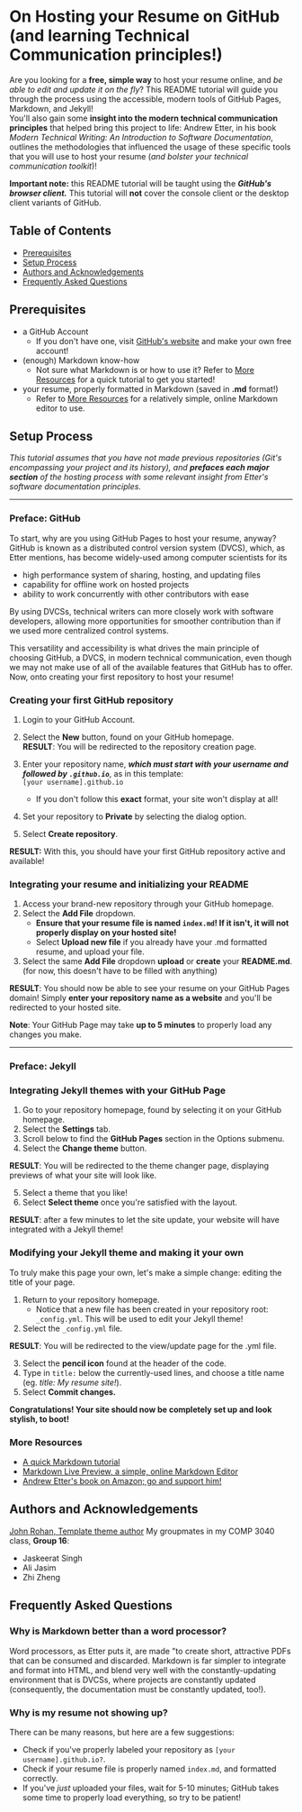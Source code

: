 # On Hosting your Resume on GitHub (and learning Technical Communication principles!)

Are you looking for a **free, simple way** to host your resume online, and *be able to edit and update it on the fly*? This README tutorial will guide you through the process using the accessible, modern tools of GitHub Pages, Markdown, and Jekyll!  
You'll also gain some **insight into the modern technical communication principles** that helped bring this project to life: Andrew Etter, in his book *Modern Technical Writing: An Introduction to Software Documentation*, outlines the methodologies that influenced the usage of these specific tools that you will use to host your resume (*and bolster your technical communication toolkit*)! 

**Important note:** this README tutorial will be taught using the ***GitHub's browser client.*** This tutorial will **not** cover the console client or the desktop client variants of GitHub.

## Table of Contents
* [Prerequisites](#prerequisites)
* [Setup Process](#setup-process)
* [Authors and Acknowledgements](#authors-and-acknowledgements)
* [Frequently Asked Questions](#frequently-asked-questions)

## Prerequisites

* a GitHub Account
    * If you don't have one, visit [GitHub's website](https://github.com/) and make your own free account!
* (enough) Markdown know-how
    * Not sure what Markdown is or how to use it? Refer to [More Resources](#more-resources) for a quick tutorial to get you started!
* your resume, properly formatted in Markdown (saved in **.md** format!)
    * Refer to [More Resources](#more-resources) for a relatively simple, online Markdown editor to use.

## Setup Process
*This tutorial assumes that you have not made previous repositories (Git's encompassing your project and its history), and **prefaces each major section** of the hosting process with some relevant insight from Etter's software documentation principles.*

---

### Preface: GitHub
To start, why are you using GitHub Pages to host your resume, anyway? GitHub is known as a distributed control version system (DVCS), which, as Etter mentions, has become widely-used among computer scientists for its 
* high performance system of sharing, hosting, and updating files
* capability for offline work on hosted projects 
* ability to work concurrently with other contributors with ease 

By using DVCSs, technical writers can more closely work with software developers, allowing more opportunities for smoother contribution than if we used more centralized control systems. 

This versatility and accessibility is what drives the main principle of choosing GitHub, a DVCS, in modern technical communication, even though we may not make use of all of the available features that GitHub has to offer. Now, onto creating your first repository to host your resume!


### Creating your first GitHub repository
1. Login to your GitHub Account.
2. Select the **New** button, found on your GitHub homepage.  
**RESULT**: You will be redirected to the repository creation page.

3. Enter your repository name, ***which must start with your username and followed by `.github.io`***, as in this template:  
    `[your username].github.io`  
    * If you don't follow this **exact** format, your site won't display at all!
4. Set your repository to **Private** by selecting the dialog option.
5. Select **Create repository**.

**RESULT:** With this, you should have your first GitHub repository active and available!

### Integrating your resume and initializing your README
1. Access your brand-new repository through your GitHub homepage.
2. Select the **Add File** dropdown.
    * **Ensure that your resume file is named `index.md`! If it isn't, it will not properly display on your hosted site!**
    * Select **Upload new file** if you already have your .md formatted resume, and upload your file.
3. Select the same **Add File** dropdown **upload** or **create** your **README.md**. (for now, this doesn't have to be filled with anything)

**RESULT**: You should now be able to see your resume on your GitHub Pages domain! Simply **enter your repository name as a website** and you'll be redirected to your hosted site.  

**Note**: Your GitHub Page may take **up to 5 minutes** to properly load any changes you make. 


---

### Preface: Jekyll

### Integrating Jekyll themes with your GitHub Page
1. Go to your repository homepage, found by selecting it on your GitHub homepage.
2. Select the **Settings** tab.
3. Scroll below to find the **GitHub Pages** section in the Options submenu.
4. Select the **Change theme** button.

**RESULT**: You will be redirected to the theme changer page, displaying previews of what your site will look like.

5. Select a theme that you like!
6. Select **Select theme** once you're satisfied with the layout.

**RESULT**: after a few minutes to let the site update, your website will have integrated with a Jekyll theme!

### Modifying your Jekyll theme and making it your own
To truly make this page your own, let's make a simple change: editing the title of your page.
1. Return to your repository homepage.
   * Notice that a new file has been created in your repository root: `_config.yml`. This will be used to edit your Jekyll theme!
2. Select the `_config.yml` file.

**RESULT**: You will be redirected to the view/update page for the .yml file.

3. Select the **pencil icon** found at the header of the code.
4. Type in `title:` below the currently-used lines, and choose a title name (eg. *title: My resume site!*).
5. Select **Commit changes.**

**Congratulations! Your site should now be completely set up and look stylish, to boot!**

### More Resources
* [A quick Markdown tutorial](https://markdowntutorial.com)
* [Markdown Live Preview, a simple, online Markdown Editor](https://markdownlivepreview.com/)
* [Andrew Etter's book on Amazon; go and support him!](https://www.amazon.ca/Modern-Technical-Writing-Introduction-Documentation-ebook/dp/B01A2QL9SS)

## Authors and Acknowledgements
[John Rohan, Template theme author](https://twitter.com/jonrohan/)
My groupmates in my COMP 3040 class, **Group 16**:
   * Jaskeerat Singh
   * Ali Jasim
   * Zhi Zheng

## Frequently Asked Questions

### Why is Markdown better than a word processor?
Word processors, as Etter puts it, are made "to create short, attractive PDFs that can be consumed and discarded. Markdown is far simpler to integrate and format into HTML, and blend very well with the constantly-updating environment that is DVCSs, where projects are constantly updated (consequently, the documentation must be constantly updated, too!).
### Why is my resume not showing up?
There can be many reasons, but here are a few suggestions:
   * Check if you've properly labeled your repository as `[your username].github.io?`.
   * Check if your resume file is properly named `index.md`, and formatted correctly.
   * If you've *just* uploaded your files, wait for 5-10 minutes; GitHub takes some time to properly load everything, so try to be patient!
